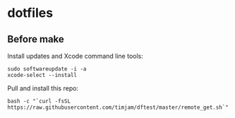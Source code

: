 # dotfiles

## Before make

Install updates and Xcode command line tools:

	sudo softwareupdate -i -a
	xcode-select --install

Pull and install this repo:

	bash -c "`curl -fsSL https://raw.githubusercontent.com/timjam/dftest/master/remote_get.sh`"



